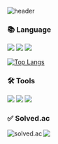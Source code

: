 ![header](https://capsule-render.vercel.app/api?type=waving&color=FFBF00&fontColor=FFFFFF&height=200&section=header&text=RememberIOm&fontSize=70&animation=twinkling&fontAlign=30)
### 📚 Language

<img src="https://img.shields.io/badge/Python-3776AB?style=flat-square&logo=Python&logoColor=white"/> <img src="https://img.shields.io/badge/Swift-F05138?style=flat-square&logo=Swift&logoColor=white"/> <img src="https://img.shields.io/badge/C++-00599C?style=flat-square&logo=C%2B%2B&logoColor=white"/>

[![Top Langs](https://github-readme-stats.vercel.app/api/top-langs/?username=RememberIOm&layout=compact&hide=Makefile&theme=swift)](https://github.com/anuraghazra/github-readme-stats)

### 🛠 Tools

<img src="https://img.shields.io/badge/Visual Studio Code-007ACC?style=flat-square&logo=VisualStudioCode&logoColor=white"/> <img src="https://img.shields.io/badge/Xcode-147EFB?style=flat-square&logo=Xcode&logoColor=white"/> <img src="https://img.shields.io/badge/Visual Studio-5C2D91?style=flat-square&logo=VisualStudio&logoColor=white"/>

### ✅ Solved.ac

<a href="https://solved.ac/l412206"><img align="left" alt="solved.ac" src="http://mazassumnida.wtf/api/v2/generate_badge?boj=l412206"/> </a><img src="http://mazandi.herokuapp.com/api?handle=l412206&theme=warm"/>
